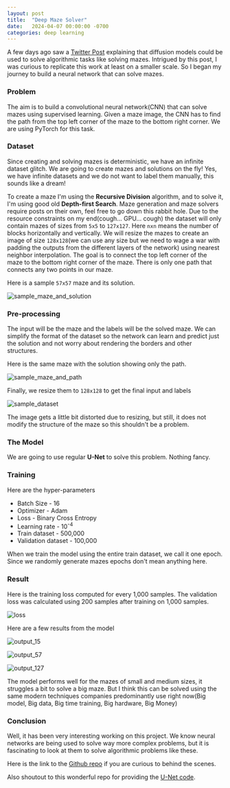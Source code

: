 ```yaml
---
layout: post
title:  "Deep Maze Solver"
date:   2024-04-07 00:00:00 -0700
categories: deep learning
---
```


A few days ago saw a [Twitter Post] explaining that diffusion models could be used to solve algorithmic tasks like solving mazes. Intrigued by this post, I was curious to replicate this work at least on a smaller scale. So I began my journey to build a neural network that can solve mazes.

### Problem
The aim is to build a convolutional neural network(CNN) that can solve mazes using supervised learning. Given a maze image, the CNN has to find the path from the top left corner of the maze to the bottom right corner. We are using PyTorch for this task.

### Dataset
Since creating and solving mazes is deterministic, we have an infinite dataset glitch. We are going to create mazes and solutions on the fly! Yes, we have infinite datasets and we do not want to label them manually, this sounds like a dream!

To create a maze I'm using the **Recursive Division** algorithm, and to solve it, I'm using good old **Depth-first Search**. Maze generation and maze solvers require posts on their own, feel free to go down this rabbit hole. Due to the resource constraints on my end(cough... GPU... cough) the dataset will only contain mazes of sizes from `5x5` to `127x127`. Here `nxn` means the number of blocks horizontally and vertically. We will resize the mazes to create an image of size `128x128`(we can use any size but we need to wage a war with padding the outputs from the different layers of the network) using nearest neighbor interpolation. The goal is to connect the top left corner of the maze to the bottom right corner of the maze. There is only one path that connects any two points in our maze.

Here is a sample `57x57` maze and its solution.

![sample_maze_and_solution]({{site.url}}/_img/deep-maze-solver/sample_maze_and_solution.png)


### Pre-processing
The input will be the maze and the labels will be the solved maze. We can simplify the format of the dataset so the network can learn and predict just the solution and not worry about rendering the borders and other structures.

Here is the same maze with the solution showing only the path.

![sample_maze_and_path]({{site.url}}/_img/deep-maze-solver/sample_maze_and_path.png)

Finally, we resize them to `128x128` to get the final input and labels

![sample_dataset]({{site.url}}/_img/deep-maze-solver/sample_dataset.png)

The image gets a little bit distorted due to resizing, but still, it does not modify the structure of the maze so this shouldn't be a problem.

### The Model
We are going to use regular **U-Net** to solve this problem. Nothing fancy. 

### Training
Here are the hyper-parameters
- Batch Size - 16
- Optimizer - Adam
- Loss - Binary Cross Entropy
- Learning rate - 10<sup>-4</sup>
- Train dataset - 500,000
- Validation dataset - 100,000

When we train the model using the entire train dataset, we call it one epoch. Since we randomly generate mazes epochs don't mean anything here. 

### Result
Here is the training loss computed for every 1,000 samples. The validation loss was calculated using 200 samples after training on 1,000 samples.

![loss]({{site.url}}/_img/deep-maze-solver/loss.png)

Here are a few results from the model

![output_15]({{site.url}}/_img/deep-maze-solver/output_15.png)

![output_57]({{site.url}}/_img/deep-maze-solver/output_57.png)

![output_127]({{site.url}}/_img/deep-maze-solver/output_127.png)

The model performs well for the mazes of small and medium sizes, it struggles a bit to solve a big maze. But I think this can be solved using the same modern techniques companies predominantly use right now(Big model, Big data, Big time training, Big hardware, Big Money)

### Conclusion
Well, it has been very interesting working on this project. We know neural networks are being used to solve way more complex problems, but it is fascinating to look at them to solve algorithmic problems like these.

Here is the link to the [Github repo] if you are curious to behind the scenes.

Also shoutout to this wonderful repo for providing the [U-Net code].

[Twitter Post]: https://twitter.com/ArnaudPannatier/status/1762864347397628396
[Github repo]: https://github.com/dinesh-GDK/deep-maze-solver
[U-Net code]: https://github.com/LeeJunHyun/Image_Segmentation
